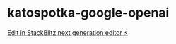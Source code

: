# katospotka-google-openai

[Edit in StackBlitz next generation editor ⚡️](https://stackblitz.com/~/github.com/pawel-wyszomirski/katospotka-google-openai)